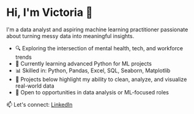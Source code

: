 # Hi, I'm Victoria 👋

I'm a data analyst and aspiring machine learning practitioner passionate about turning messy data into meaningful insights.

- 🔍 Exploring the intersection of mental health, tech, and workforce trends
- 🧠 Currently learning advanced Python for ML projects
- 📊 Skilled in: Python, Pandas, Excel, SQL, Seaborn, Matplotlib
- 📌 Projects below highlight my ability to clean, analyze, and visualize real-world data
- 💼 Open to opportunities in data analysis or ML-focused roles

📫 Let's connect: [LinkedIn](https://www.linkedin.com/in/victoria-a-659b4b164/) 


<!---
Valexander600/Valexander600 is a ✨ special ✨ repository because its `README.md` (this file) appears on your GitHub profile.
You can click the Preview link to take a look at your changes.
--->
